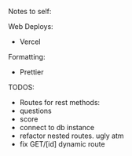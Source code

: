 Notes to self:

Web Deploys:

- Vercel

Formatting:

- Prettier

TODOS:

- Routes for rest methods:
- questions
- score
- connect to db instance
- refactor nested routes. ugly atm
- fix GET/[id] dynamic route

